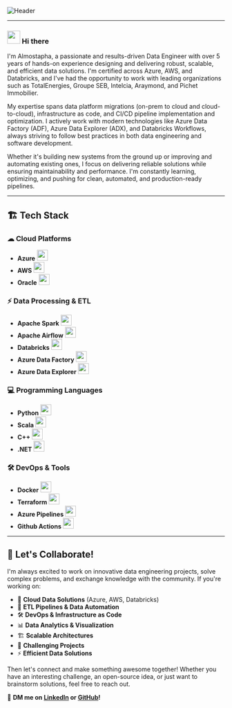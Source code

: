 ![Header](https://media.licdn.com/dms/image/v2/D4E16AQHqo4HR2UYFPg/profile-displaybackgroundimage-shrink_350_1400/B4EZZhxCPwHMAY-/0/1745396967167?e=1751500800&v=beta&t=pqP0rvSA6VYhJsYJ0OV5fI6-XR6rxGRNUGuHg1x342s) 
___
### <img src="https://raw.githubusercontent.com/MartinHeinz/MartinHeinz/master/wave.gif" width="30px"> Hi there 
I'm Almostapha, a passionate and results-driven Data Engineer with over 5 years of hands-on experience designing and delivering robust, scalable, and efficient data solutions. I'm certified across Azure, AWS, and Databricks, and I've had the opportunity to work with leading organizations such as TotalEnergies, Groupe SEB, Intelcia, Araymond, and Pichet Immobilier.

My expertise spans data platform migrations (on-prem to cloud and cloud-to-cloud), infrastructure as code, and CI/CD pipeline implementation and optimization. I actively work with modern technologies like Azure Data Factory (ADF), Azure Data Explorer (ADX), and Databricks Workflows, always striving to follow best practices in both data engineering and software development.

Whether it's building new systems from the ground up or improving and automating existing ones, I focus on delivering reliable solutions while ensuring maintainability and performance. I'm constantly learning, optimizing, and pushing for clean, automated, and production-ready pipelines.
___
## 🏗 Tech Stack

### ☁ Cloud Platforms
- **Azure** <img src="https://cdn.jsdelivr.net/gh/devicons/devicon/icons/azure/azure-original.svg" width="25"/>
- **AWS** <img src="https://www.svgrepo.com/show/448266/aws.svg" width="25"/>
- **Oracle** <img src="https://www.svgrepo.com/show/448245/oracle.svg" width="25"/>

### ⚡ Data Processing & ETL
- **Apache Spark** <img src="https://www.svgrepo.com/show/372952/spark.svg" width="25"/>
- **Apache Airflow** <img src="https://www.svgrepo.com/show/353380/airflow.svg" width=25>
- **Databricks** <img src="https://www.svgrepo.com/show/330261/databricks.svg" width="25"/>
- **Azure Data Factory** <img src="https://symbols.getvecta.com/stencil_28/27_data-factory.8004c08598.svg" width="25"/>
- **Azure Data Explorer** <img src="https://www.svgrepo.com/show/330016/azuredataexplorer.svg" width="25"/>

### 💻 Programming Languages
- **Python** <img src="https://cdn.jsdelivr.net/gh/devicons/devicon/icons/python/python-original.svg" width="25"/>
- **Scala** <img src="https://cdn.jsdelivr.net/gh/devicons/devicon/icons/scala/scala-original.svg" width="25"/>
- **C++** <img src="https://cdn.jsdelivr.net/gh/devicons/devicon/icons/cplusplus/cplusplus-original.svg" width="25"/>
- **.NET** <img src="https://www.svgrepo.com/show/376369/dotnet.svg" width="25"/>

### 🛠 DevOps & Tools
- **Docker** <img src="https://cdn.jsdelivr.net/gh/devicons/devicon/icons/docker/docker-original.svg" width="25"/>
- **Terraform** <img src="https://cdn.jsdelivr.net/gh/devicons/devicon/icons/terraform/terraform-original.svg" width="25"/>
- **Azure Pipelines** <img src="https://www.svgrepo.com/show/341634/azure-pipelines.svg" width="25"/>
- **Github Actions** <img src="https://www.svgrepo.com/show/512317/github-142.svg" width="25"/>
___
## 🤝 Let's Collaborate!
I'm always excited to work on innovative data engineering projects, solve complex problems, and exchange knowledge with the community. If you're working on:
- 🚀 **Cloud Data Solutions** (Azure, AWS, Databricks)
- 🔄 **ETL Pipelines & Data Automation**
- 🛠 **DevOps & Infrastructure as Code**
- 📊 **Data Analytics & Visualization**
- 🏗 **Scalable Architectures**
- 🎯 **Challenging Projects**
- ⚡ **Efficient Data Solutions**

Then let's connect and make something awesome together! Whether you have an interesting challenge, an open-source idea, or just want to brainstorm solutions, feel free to reach out.

📩 **DM me on [LinkedIn](https://www.linkedin.com/in/almostapha-a-aloui-369069147/) or [GitHub](https://github.com/AAAloui)!**
<!--
**AAAloui/AAAloui** is a ✨ _special_ ✨ repository because its `README.md` (this file) appears on your GitHub profile.

Here are some ideas to get you started:

- 🔭 I’m currently working on ...
- 🌱 I’m currently learning ...
- 👯 I’m looking to collaborate on ...
- 🤔 I’m looking for help with ...
- 💬 Ask me about ...
- 📫 How to reach me: ...
- 😄 Pronouns: ...
- ⚡ Fun fact: ...
-->
